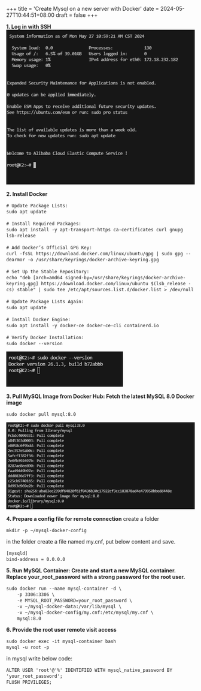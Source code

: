 +++
title = 'Create Mysql on a new server with Docker'
date = 2024-05-27T10:44:51+08:00
draft = false
+++

**1. Log in with SSH**
![png](/img/docker_create_mysql/01.png)

**2. Install Docker**
```
# Update Package Lists:
sudo apt update

# Install Required Packages:
sudo apt install -y apt-transport-https ca-certificates curl gnupg lsb-release

# Add Docker’s Official GPG Key:
curl -fsSL https://download.docker.com/linux/ubuntu/gpg | sudo gpg --dearmor -o /usr/share/keyrings/docker-archive-keyring.gpg

# Set Up the Stable Repository:
echo "deb [arch=amd64 signed-by=/usr/share/keyrings/docker-archive-keyring.gpg] https://download.docker.com/linux/ubuntu $(lsb_release -cs) stable" | sudo tee /etc/apt/sources.list.d/docker.list > /dev/null

# Update Package Lists Again:
sudo apt update

# Install Docker Engine:
sudo apt install -y docker-ce docker-ce-cli containerd.io

# Verify Docker Installation:
sudo docker --version

```
![png](/img/docker_create_mysql/02.png)

**3. Pull MySQL Image from Docker Hub: Fetch the latest MySQL 8.0 Docker image**
```
sudo docker pull mysql:8.0
```
![png](/img/docker_create_mysql/03.png)

**4. Prepare a config file for remote connection**
create a folder
```
mkdir -p ~/mysql-docker-config
```

in the folder create a file named my.cnf, put below content and save.
```
[mysqld]
bind-address = 0.0.0.0
```

**5. Run MySQL Container: Create and start a new MySQL container. Replace your_root_password with a strong password for the root user.**
```
sudo docker run --name mysql-container -d \
    -p 3306:3306 \
    -e MYSQL_ROOT_PASSWORD=your_root_password \
    -v ~/mysql-docker-data:/var/lib/mysql \
    -v ~/mysql-docker-config/my.cnf:/etc/mysql/my.cnf \
    mysql:8.0
```

**6. Provide the root user remote visit access**
```
sudo docker exec -it mysql-container bash
mysql -u root -p
```
in mysql write below code:
```
ALTER USER 'root'@'%' IDENTIFIED WITH mysql_native_password BY 'your_root_password';
FLUSH PRIVILEGES;
```

